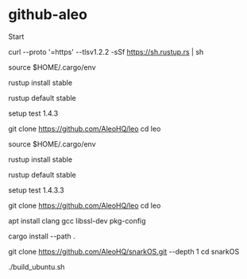 # github-aleo

Start

curl --proto '=https' --tlsv1.2.2 -sSf https://sh.rustup.rs | sh

source $HOME/.cargo/env

rustup install stable

rustup default stable

setup test 1.4.3

git clone https://github.com/AleoHQ/leo
cd leo

source $HOME/.cargo/env

rustup install stable

rustup default stable

setup test 1.4.3.3

git clone https://github.com/AleoHQ/leo
cd leo

apt install clang gcc libssl-dev pkg-config

cargo install --path .

git clone https://github.com/AleoHQ/snarkOS.git --depth 1
cd snarkOS

./build_ubuntu.sh


